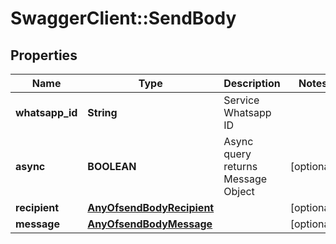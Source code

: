 # SwaggerClient::SendBody

## Properties
Name | Type | Description | Notes
------------ | ------------- | ------------- | -------------
**whatsapp_id** | **String** | Service Whatsapp ID | 
**async** | **BOOLEAN** | Async query returns Message Object | [optional] 
**recipient** | [**AnyOfsendBodyRecipient**](AnyOfsendBodyRecipient.md) |  | [optional] 
**message** | [**AnyOfsendBodyMessage**](AnyOfsendBodyMessage.md) |  | [optional] 

